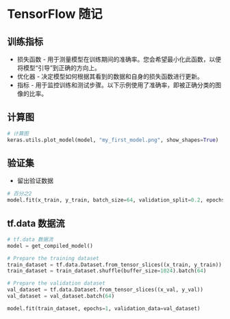 # TensorFlow 随记



## 训练指标

- 损失函数 - 用于测量模型在训练期间的准确率。您会希望最小化此函数，以便将模型“引导”到正确的方向上。
- 优化器 - 决定模型如何根据其看到的数据和自身的损失函数进行更新。
- 指标 - 用于监控训练和测试步骤。以下示例使用了准确率，即被正确分类的图像的比率。



## 计算图

```python
# 计算图
keras.utils.plot_model(model, "my_first_model.png", show_shapes=True)
```



## 验证集

- 留出验证数据

```python
# 百分之2
model.fit(x_train, y_train, batch_size=64, validation_split=0.2, epochs=1)
```



## tf.data 数据流

```python
# tf.data 数据流
model = get_compiled_model()

# Prepare the training dataset
train_dataset = tf.data.Dataset.from_tensor_slices((x_train, y_train))
train_dataset = train_dataset.shuffle(buffer_size=1024).batch(64)

# Prepare the validation dataset
val_dataset = tf.data.Dataset.from_tensor_slices((x_val, y_val))
val_dataset = val_dataset.batch(64)

model.fit(train_dataset, epochs=1, validation_data=val_dataset)
```

